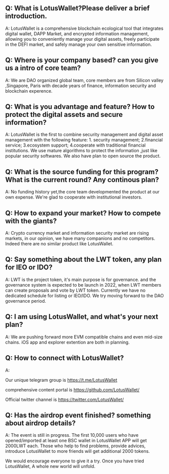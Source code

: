 ## Q: What is LotusWallet?Please deliver a brief introduction.

A: LotusWallet is a comprehensive blockchain ecological tool that integrates digital wallet, DAPP Market, and encrypted information management, allowing you to conveniently manage your digital assets, freely participate in the DEFI market, and safely manage your own sensitive information.




## Q: Where is your company based? can you give us a intro of core team?

A: We are DAO organized global team, core members are from Silicon valley ,Singapore, Paris with decade years of finance, information security and blockchain experence.




## Q: What is you advantage and feature? How to protect the digital assets and secure information?

A: LotusWallet is the first to combine security management and digital asset management with the following feature: 1. security management; 2.financial service; 3.ecosystem support; 4.cooperate with traditional financial institutions. We use mature algorithms to protect the information ,just like popular security softwares. We also have plan to open source the product.




## Q: What is the source funding for this program? What is the current round? Any continous plan?

A: No funding history yet,the core team developmented the product at our own expense. We're glad to cooperate with institutional investors.




## Q: How to expand your market? How to compete with the giants?

A: Crypto currency market and information security market are rising markets, in our opinion, we have many companions and no competitors. Indeed there are no similar product like LotusWallet.





## Q: Say something about the LWT token, any plan for IEO or IDO?

A: LWT is the project token, it's main purpose is for governance. and the governance system is expected to be launch in 2022, when LWT members can create proposals and vote by LWT token. Currently we have no dedicated schedule for listing or IEO/IDO. We try moving forward to the DAO governance period.




## Q: I am using LotusWallet, and what's your next plan?

A: We are pushing forward more EVM compatible chains and even mid-size chains. iOS app and explorer extention are both in planning. 




## Q: How to connect with LotusWallet?

A: 

Our unique telegram group is https://t.me/LotusWallet 

comprehensive content portal is https://github.com/LotusWallet/

Official twitter channel is https://twitter.com/LotusWallet/





## Q: Has the airdrop event finished? something about airdrop details?

A: The event is still in progress. The first 10,000 users who have opened/imported at least one BSC wallet in LotusWallet APP will get 2000LWT each. Those who help to find problems, provide advices, introduce LotusWallet to more friends will get additional 2000 tokens.



We would encourage everyone to give it a try. Once you have tried LotusWallet, A whole new world will unfold.

